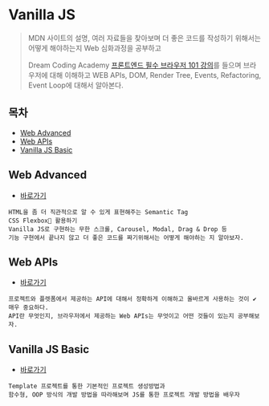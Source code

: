 # Vanilla JS

> MDN 사이트의 설명, 여러 자료들을 찾아보며 더 좋은 코드를 작성하기 위해서는 어떻게 해야하는지 Web 심화과정을 공부하고
>
> Dream Coding Academy [프론트엔드 필수 브라우저 101 강의](https://academy.dream-coding.com/courses/take/browser101)를 들으며 브라우저에 대해 이해하고 WEB APIs, DOM, Render Tree, Events, Refactoring, Event Loop에 대해서 알아본다.

## 목차

* [Web Advanced](#web-advanced)
* [Web APIs](#web-apis)
* [Vanilla JS Basic](#vanilla-js-basic)

## Web Advanced

* [바로가기](./web-advanced)

```
HTML을 좀 더 직관적으로 알 수 있게 표현해주는 Semantic Tag 
CSS Flexbox🐸 활용하기
Vanilla JS로 구현하는 무한 스크롤, Carousel, Modal, Drag & Drop 등 
기능 구현에서 끝나지 않고 더 좋은 코드를 짜기위해서는 어떻게 해야하는 지 알아보자.
```

## Web APIs

* [바로가기](./web-apis)

```
프로젝트와 플렛폼에서 제공하는 API에 대해서 정확하게 이해하고 올바르게 사용하는 것이 ✔️매우 중요하다.
API란 무엇인지, 브라우저에서 제공하는 Web APIs는 무엇이고 어떤 것들이 있는지 공부해보자.
```

## Vanilla JS Basic

* [바로가기](./basic)

```
Template 프로젝트를 통한 기본적인 프로젝트 생성방법과
함수형, OOP 방식의 개발 방법을 따라해보며 JS를 통한 프로젝트 개발 방법을 배우자
```
